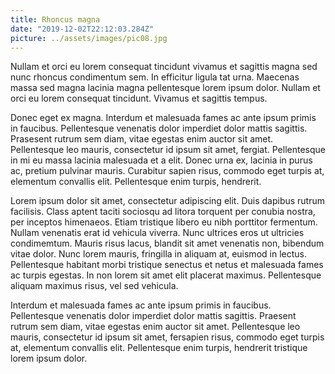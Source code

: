 ```yaml
---
title: Rhoncus magna
date: "2019-12-02T22:12:03.284Z"
picture: ../assets/images/pic08.jpg
---
```

Nullam et orci eu lorem consequat tincidunt vivamus et sagittis magna sed nunc rhoncus 
condimentum sem. In efficitur ligula tat urna. Maecenas massa sed magna lacinia magna 
pellentesque lorem ipsum dolor. Nullam et orci eu lorem consequat tincidunt. Vivamus 
et sagittis tempus.

Donec eget ex magna. Interdum et malesuada fames ac ante ipsum primis in faucibus. 
Pellentesque venenatis dolor imperdiet dolor mattis sagittis. Prasesent rutrum sem diam, 
vitae egestas enim auctor sit amet. Pellentesque leo mauris, consectetur id ipsum sit 
amet, fergiat. Pellentesque in mi eu massa lacinia malesuada et a elit. Donec urna ex, 
lacinia in purus ac, pretium pulvinar mauris. Curabitur sapien risus, commodo eget turpis 
at, elementum convallis elit. Pellentesque enim turpis, hendrerit.

Lorem ipsum dolor sit amet, consectetur adipiscing elit. Duis dapibus rutrum facilisis. Class 
aptent taciti sociosqu ad litora torquent per conubia nostra, per inceptos himenaeos. Etiam 
tristique libero eu nibh porttitor fermentum. Nullam venenatis erat id vehicula viverra. Nunc 
ultrices eros ut ultricies condimemtum. Mauris risus lacus, blandit sit amet venenatis non, 
bibendum vitae dolor. Nunc lorem mauris, fringilla in aliquam at, euismod in lectus. Pellentesque 
habitant morbi tristique senectus et netus et malesuada fames ac turpis egestas. In non lorem 
sit amet elit placerat maximus. Pellentesque aliquam maximus risus, vel sed vehicula.

Interdum et malesuada fames ac ante ipsum primis in faucibus. Pellentesque venenatis dolor 
imperdiet dolor mattis sagittis. Praesent rutrum sem diam, vitae egestas enim auctor sit 
amet. Pellentesque leo mauris, consectetur id ipsum sit amet, fersapien risus, commodo 
eget turpis at, elementum convallis elit. Pellentesque enim turpis, hendrerit tristique 
lorem ipsum dolor.
